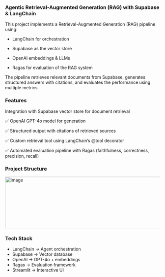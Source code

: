 ### Agentic Retrieval-Augmented Generation (RAG) with Supabase & LangChain

This project implements a Retrieval-Augmented Generation (RAG) pipeline using:

* LangChain for orchestration

* Supabase as the vector store

* OpenAI embeddings & LLMs

* Ragas for evaluation of the RAG system

The pipeline retrieves relevant documents from Supabase, generates structured answers with citations, and evaluates the performance using multiple metrics.

### Features

Integration with Supabase vector store for document retrieval

✅ OpenAI GPT-4o model for generation

✅ Structured output with citations of retrieved sources

✅ Custom retrieval tool using LangChain’s @tool decorator

✅ Automated evaluation pipeline with Ragas
 (faithfulness, correctness, precision, recall)

### Project Structure    

<img width="598" height="167" alt="image" src="https://github.com/user-attachments/assets/d0775585-b9a1-46dd-9dcb-5d4623ee6eeb" />

### Tech Stack

* LangChain → Agent orchestration
* Supabase → Vector database
* OpenAI → GPT-4o + embeddings
* Ragas → Evaluation framework
* Streamlit → Interactive UI
